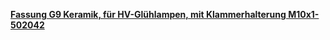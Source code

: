 [**Fassung G9 Keramik, für HV-Glühlampen, mit Klammerhalterung M10x1-502042**](https://www.leuchtenbau24.de/de/fassungen-u.-halter/g9-steckfassungen/fassung-g9-keramik-hv-gluehlampen-klammerhalterung-m10x1)